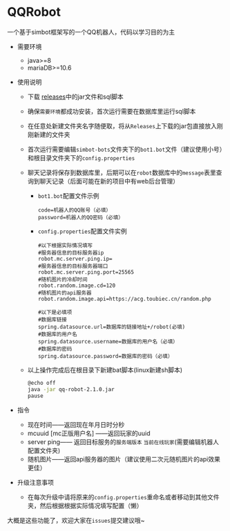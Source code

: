 # QQRobot

一个基于simbot框架写的一个QQ机器人，代码以学习目的为主

- 需要环境
  - java>=8
  - mariaDB>=10.6

- 使用说明

  - 下载 [releases](https://github.com/MapleDust/QQRobot/releases)中的jar文件和sql脚本

  - 确保`需要环境`都成功安装，首次运行需要在数据库里运行sql脚本

  - 在任意处新建文件夹名字随便取，将从`Releases`上下载的jar包直接放入刚刚新建的文件夹

  - 首次运行需要编辑`simbot-bots`文件夹下的`bot1.bot`文件（建议使用小号）和根目录文件夹下的`config.properties`

  - 聊天记录将保存到数据库里，后期可以在`robot`数据库中的`message`表里查询到聊天记录（后面可能在新的项目中有web后台管理）
  
    - `bot1.bot`配置文件示例
  
      ```properties
      code=机器人的QQ账号（必填）
      password=机器人的QQ密码（必填）
      ```

    - `config.properties`配置文件实例
  
      ```properties
      #以下根据实际情况填写
      #服务器信息的目标服务器ip
      robot.mc.server.ping.ip=
      #服务器信息的目标服务器端口
      robot.mc.server.ping.port=25565
      #随机图片的冷却时间
      robot.random.image.cd=120
      #随机图片的api服务器
      robot.random.image.api=https://acg.toubiec.cn/random.php
      
      #以下是必填项
      #数据库链接
      spring.datasource.url=数据库的链接地址+/robot(必填)
      #数据库的用户名
      spring.datasource.username=数据库的用户名（必填）
      #数据库的密码
      spring.datasource.password=数据库的密码（必填）
      ```
 
  - 以上操作完成后在根目录下新建bat脚本(linux新建sh脚本)

    ```bash
    @echo off
    java -jar qq-robot-2.1.0.jar
    pause
    ```
    
- 指令
  - 现在时间——返回现在年月日时分秒
  - mcuuid [mc正版用户名] ——返回玩家的uuid
  - server ping—— 返回目标服务的`服务端版本` `当前在线玩家`(需要编辑机器人配置文件夹)
  - 随机图片——返回api服务器的图片（建议使用二次元随机图片的api效果更佳）

- 升级注意事项
  - 在每次升级中请将原来的`config.properties`重命名或者移动到其他文件夹，然后根据根据实际情况填写配置（懒）




大概是这些功能了，欢迎大家在`issues`提交建议哦~

